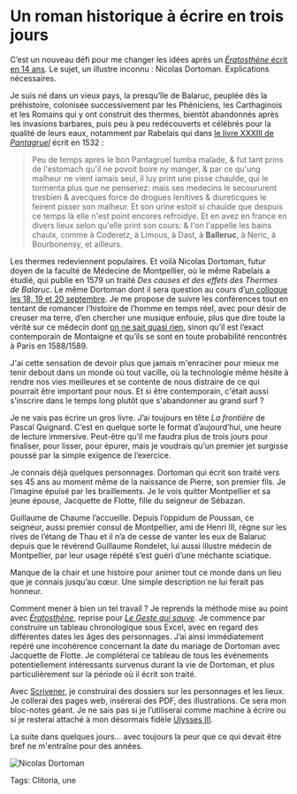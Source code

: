 # Un roman historique à écrire en trois jours

C’est un nouveau défi pour me changer les idées après un [*Ératosthène* écrit en 14 ans](http://blog.tcrouzet.com/eratosthene/). Le sujet, un illustre inconnu : Nicolas Dortoman. Explications nécessaires.

Je suis né dans un vieux pays, la presqu’île de Balaruc, peuplée dès la préhistoire, colonisée successivement par les Phéniciens, les Carthaginois et les Romains qui y ont construit des thermes, bientôt abandonnés après les invasions barbares, puis peu à peu redécouverts et célébrés pour la qualité de leurs eaux, notamment par Rabelais qui dans [le livre XXXIII de *Pantagruel*](http://fr.wikisource.org/wiki/Pantagruel/%C3%89dition_Marty-Laveaux,_1868/Chapitre_33) écrit en 1532 :

> Peu de temps apres le bon Pantagruel tumba malade, &amp; fut tant prins de l'estomach qu'il ne povoit boire ny manger, &amp; par ce qu'ung malheur ne vient iamais seul, il luy print une pisse chaulde, qui le tormenta plus que ne penseriez: mais ses medecins le secoururent tresbien &amp; avecques force de drogues lenitives &amp; diureticques le feirent pisser son malheur. Et son urine estoit si chaulde que despuis ce temps là elle n'est point encores refroidye. Et en avez en france en divers lieux selon qu'elle print son cours: &amp; l'on l'appelle les bains chaulx, comme à Coderetz, à Limous, à Dast, à **Balleruc**, à Neric, à Bourbonensy, et ailleurs.

Les thermes redeviennent populaires. Et voilà Nicolas Dortoman, futur doyen de la faculté de Médecine de Montpellier, où le même Rabelais a étudié, qui publie en 1579 un traité *Des causes et des effets des Thermes de Balaruc*. Le même Dortoman dont il sera question au cours d’[un colloque les 18, 19 et 20 septembre](http://balaruc-maimona.over-blog.com/2014/08/colloque-dortoman-18-19-et-20-septembre-2014.html). Je me propose de suivre les conférences tout en tentant de romancer l’histoire de l’homme en temps réel, avec pour désir de creuser ma terre, d’en chercher une musique enfouie, plus que dire toute la vérité sur ce médecin dont [on ne sait quasi rien](http://balaruc-maimona.over-blog.com/article-qui-est-ce-nicolas-dortoman-qui-nousoccupe-tant-110847866.html), sinon qu’il est l’exact contemporain de Montaigne et qu’ils se sont en toute probabilité rencontrés à Paris en 1588/1589.

J'ai cette sensation de devoir plus que jamais m'enraciner pour mieux me tenir debout dans un monde où tout vacille, où la technologie même hésite à rendre nos vies meilleures et se contente de nous distraire de ce qui pourrait être important pour nous. Et si être contemporain, c'était aussi s'inscrire dans le temps long plutôt que s'abandonner au grand surf ?

Je ne vais pas écrire un gros livre. J’ai toujours en tête *La frontière* de Pascal Quignard. C’est en quelque sorte le format d’aujourd’hui, une heure de lecture immersive. Peut-être qu’il me faudra plus de trois jours pour finaliser, pour lisser, pour épurer, mais je voudrais qu’un premier jet surgisse poussé par la simple exigence de l’exercice.

Je connais déjà quelques personnages. Dortoman qui écrit son traité vers ses 45 ans au moment même de la naissance de Pierre, son premier fils. Je l’imagine épuisé par les braillements. Je le vois quitter Montpellier et sa jeune épouse, Jacquette de Flotte, fille du seigneur de Sébazan.

Guillaume de Chaume l’accueille. Depuis l’oppidum de Poussan, ce seigneur, aussi premier consul de Montpellier, ami de Henri III, règne sur les rives de l’étang de Thau et il n’a de cesse de vanter les eux de Balaruc depuis que le révérend Guillaume Rondelet, lui aussi illustre médecin de Montpellier, par leur usage répété s’est guéri d’une méchante sciatique.

Manque de la chair et une histoire pour animer tout ce monde dans un lieu que je connais jusqu’au cœur. Une simple description ne lui ferait pas honneur.

Comment mener à bien un tel travail ? Je reprends la méthode mise au point avec [*Ératosthène*](http://blog.tcrouzet.com/eratosthene/), reprise pour [*Le Geste qui sauve*](http://blog.tcrouzet.com/le-geste-qui-sauve/). Je commence par construire un tableau chronologique sous Excel, avec en regard des différentes dates les âges des personnages. J’ai ainsi immédiatement repéré une incohérence concernant la date du mariage de Dortoman avec Jacquette de Flotte. Je compléterai ce tableau de tous les événements potentiellement intéressants survenus durant la vie de Dortoman, et plus particulièrement sur la période où il écrit son traité.

Avec [Scrivener](http://blog.tcrouzet.com/2013/05/25/scrivener-le-traitement-de-texte-des-auteurs/), je construirai des dossiers sur les personnages et les lieux. Je collerai des pages web, insérerai des PDF, des illustrations. Ce sera mon bloc-notes géant. Je ne sais pas si je l’utiliserai comme machine à écrire ou si je resterai attaché à mon désormais fidèle [Ulysses III](http://www.ulyssesapp.com/).

La suite dans quelques jours… avec toujours la peur que ce qui devait être bref ne m'entraîne pour des années.

![Nicolas Dortoman](http://blog.tcrouzet.comhttps://tcrouzet.com/images_tc/2014/09/dortoman-600x841.jpg)



Tags: Clitoria, une